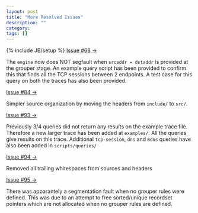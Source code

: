 ```yaml
---
layout: post
title: "More Resolved Issues"
description: ""
category: 
tags: []
---
```

{% include JB/setup %}
[Issue #68 &rarr;](https://github.com/vbajpai/mthesis-src/issues/68)

The `engine` now does NOT segfault when `srcaddr = dstaddr` is provided
at the grouper stage.  An example query script has been provided to
confirm this that finds all the TCP sessions between 2 endpoints.  A
test case for this query on both the traces has also been provided.

[Issue #84 &rarr;](https://github.com/vbajpai/mthesis-src/issues/84)

Simpler source organization by moving the headers from `include/` to `src/`. 

[Issue #93 &rarr;](https://github.com/vbajpai/mthesis-src/issues/93)

Previously 3/4 queries did not return any results on the example trace
file.  Therefore a new larger trace has been added at `examples/`.  All
the queries give results on this trace.   Additional `tcp-session`,
`dns` and `mdns` queries have also been added in `scripts/queries/`


[Issue #94 &rarr;](https://github.com/vbajpai/mthesis-src/issues/94)

Removed all trailing whitespaces from sources and headers

[Issue #95 &rarr;](https://github.com/vbajpai/mthesis-src/issues/95)

There was apparantely a segmentation fault when no grouper rules were
defined.  This was due to an attempt to free sorted/unique recordset
pointers which are not allocated when no grouper rules are defined.
